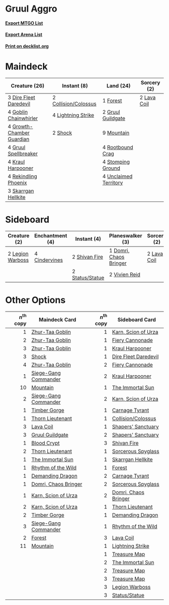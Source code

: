 # Gruul Aggro

#### [Export MTGO List](../collection/Gruul%20Aggro/Gruul%20Aggro.txt)
#### [Export Arena List](../collection/Gruul%20Aggro/Gruul%20Aggro_arena.txt)
#### [Print on decklist.org](http://decklist.org/?deckmain=2%09Collision/Colossus%0A3%09Dire%20Fleet%20Daredevil%0A1%09Forest%0A4%09Goblin%20Chainwhirler%0A4%09Growth-Chamber%20Guardian%0A2%09Gruul%20Guildgate%0A4%09Gruul%20Spellbreaker%0A4%09Kraul%20Harpooner%0A2%09Lava%20Coil%0A4%09Lightning%20Strike%0A9%09Mountain%0A4%09Rekindling%20Phoenix%0A4%09Rootbound%20Crag%0A2%09Shock%0A3%09Skarrgan%20Hellkite%0A4%09Stomping%20Ground%0A4%09Unclaimed%20Territory&deckside=4%09Cindervines%0A1%09Domri,%20Chaos%20Bringer%0A2%09Lava%20Coil%0A2%09Legion%20Warboss%0A2%09Shivan%20Fire%0A2%09Status/Statue%0A2%09Vivien%20Reid)
# Maindeck

|                                           Creature (26)                                            |                                          Instant (8)                                          |                                           Land (24)                                            |                                     Sorcery (2)                                      |
|----------------------------------------------------------------------------------------------------|-----------------------------------------------------------------------------------------------|------------------------------------------------------------------------------------------------|--------------------------------------------------------------------------------------|
|3 [Dire Fleet Daredevil](http://gatherer.wizards.com/Pages/Card/Details.aspx?multiverseid=439756)   |2 [Collision/Colossus](http://gatherer.wizards.com/Pages/Card/Details.aspx?multiverseid=457367)|1 [Forest](http://gatherer.wizards.com/Pages/Card/Details.aspx?multiverseid=439860)             |2 [Lava Coil](http://gatherer.wizards.com/Pages/Card/Details.aspx?multiverseid=452858)|
|4 [Goblin Chainwhirler](http://gatherer.wizards.com/Pages/Card/Details.aspx?multiverseid=443017)    |4 [Lightning Strike](http://gatherer.wizards.com/Pages/Card/Details.aspx?multiverseid=383299)  |2 [Gruul Guildgate](http://gatherer.wizards.com/Pages/Card/Details.aspx?multiverseid=376359)    |                                                                                      |
|4 [Growth-Chamber Guardian](http://gatherer.wizards.com/Pages/Card/Details.aspx?multiverseid=457272)|2 [Shock](http://gatherer.wizards.com/Pages/Card/Details.aspx?multiverseid=129732)             |9 [Mountain](http://gatherer.wizards.com/Pages/Card/Details.aspx?multiverseid=439859)           |                                                                                      |
|4 [Gruul Spellbreaker](http://gatherer.wizards.com/Pages/Card/Details.aspx?multiverseid=457323)     |                                                                                               |4 [Rootbound Crag](http://gatherer.wizards.com/Pages/Card/Details.aspx?multiverseid=420934)     |                                                                                      |
|4 [Kraul Harpooner](http://gatherer.wizards.com/Pages/Card/Details.aspx?multiverseid=452886)        |                                                                                               |4 [Stomping Ground](http://gatherer.wizards.com/Pages/Card/Details.aspx?multiverseid=405110)    |                                                                                      |
|4 [Rekindling Phoenix](http://gatherer.wizards.com/Pages/Card/Details.aspx?multiverseid=439768)     |                                                                                               |4 [Unclaimed Territory](http://gatherer.wizards.com/Pages/Card/Details.aspx?multiverseid=435419)|                                                                                      |
|3 [Skarrgan Hellkite](http://gatherer.wizards.com/Pages/Card/Details.aspx?multiverseid=457258)      |                                                                                               |                                                                                                |                                                                                      |


# Sideboard

|                                       Creature (2)                                        |                                    Enchantment (4)                                     |                                       Instant (4)                                        |                                        Planeswalker (3)                                         |                                     Sorcery (2)                                      |
|-------------------------------------------------------------------------------------------|----------------------------------------------------------------------------------------|------------------------------------------------------------------------------------------|-------------------------------------------------------------------------------------------------|--------------------------------------------------------------------------------------|
|2 [Legion Warboss](http://gatherer.wizards.com/Pages/Card/Details.aspx?multiverseid=452859)|4 [Cindervines](http://gatherer.wizards.com/Pages/Card/Details.aspx?multiverseid=457305)|2 [Shivan Fire](http://gatherer.wizards.com/Pages/Card/Details.aspx?multiverseid=443030)  |1 [Domri, Chaos Bringer](http://gatherer.wizards.com/Pages/Card/Details.aspx?multiverseid=457310)|2 [Lava Coil](http://gatherer.wizards.com/Pages/Card/Details.aspx?multiverseid=452858)|
|                                                                                           |                                                                                        |2 [Status/Statue](http://gatherer.wizards.com/Pages/Card/Details.aspx?multiverseid=452980)|2 [Vivien Reid](http://gatherer.wizards.com/Pages/Card/Details.aspx?multiverseid=447344)         |                                                                                      |


# Other Options

|*n*<sup>th</sup> copy|                                         Maindeck Card                                         |*n*<sup>th</sup> copy|                                        Sideboard Card                                         |
|--------------------:|-----------------------------------------------------------------------------------------------|--------------------:|-----------------------------------------------------------------------------------------------|
|                    1|[Zhur-Taa Goblin](http://gatherer.wizards.com/Pages/Card/Details.aspx?multiverseid=457359)     |                    1|[Karn, Scion of Urza](http://gatherer.wizards.com/Pages/Card/Details.aspx?multiverseid=442889) |
|                    2|[Zhur-Taa Goblin](http://gatherer.wizards.com/Pages/Card/Details.aspx?multiverseid=457359)     |                    1|[Fiery Cannonade](http://gatherer.wizards.com/Pages/Card/Details.aspx?multiverseid=435297)     |
|                    3|[Zhur-Taa Goblin](http://gatherer.wizards.com/Pages/Card/Details.aspx?multiverseid=457359)     |                    1|[Kraul Harpooner](http://gatherer.wizards.com/Pages/Card/Details.aspx?multiverseid=452886)     |
|                    3|[Shock](http://gatherer.wizards.com/Pages/Card/Details.aspx?multiverseid=129732)               |                    1|[Dire Fleet Daredevil](http://gatherer.wizards.com/Pages/Card/Details.aspx?multiverseid=439756)|
|                    4|[Zhur-Taa Goblin](http://gatherer.wizards.com/Pages/Card/Details.aspx?multiverseid=457359)     |                    2|[Fiery Cannonade](http://gatherer.wizards.com/Pages/Card/Details.aspx?multiverseid=435297)     |
|                    1|[Siege-Gang Commander](http://gatherer.wizards.com/Pages/Card/Details.aspx?multiverseid=130539)|                    2|[Kraul Harpooner](http://gatherer.wizards.com/Pages/Card/Details.aspx?multiverseid=452886)     |
|                   10|[Mountain](http://gatherer.wizards.com/Pages/Card/Details.aspx?multiverseid=439859)            |                    1|[The Immortal Sun](http://gatherer.wizards.com/Pages/Card/Details.aspx?multiverseid=439844)    |
|                    2|[Siege-Gang Commander](http://gatherer.wizards.com/Pages/Card/Details.aspx?multiverseid=130539)|                    2|[Karn, Scion of Urza](http://gatherer.wizards.com/Pages/Card/Details.aspx?multiverseid=442889) |
|                    1|[Timber Gorge](http://gatherer.wizards.com/Pages/Card/Details.aspx?multiverseid=429677)        |                    1|[Carnage Tyrant](http://gatherer.wizards.com/Pages/Card/Details.aspx?multiverseid=435334)      |
|                    1|[Thorn Lieutenant](http://gatherer.wizards.com/Pages/Card/Details.aspx?multiverseid=447339)    |                    1|[Collision/Colossus](http://gatherer.wizards.com/Pages/Card/Details.aspx?multiverseid=457367)  |
|                    3|[Lava Coil](http://gatherer.wizards.com/Pages/Card/Details.aspx?multiverseid=452858)           |                    1|[Shapers' Sanctuary](http://gatherer.wizards.com/Pages/Card/Details.aspx?multiverseid=435362)  |
|                    3|[Gruul Guildgate](http://gatherer.wizards.com/Pages/Card/Details.aspx?multiverseid=376359)     |                    2|[Shapers' Sanctuary](http://gatherer.wizards.com/Pages/Card/Details.aspx?multiverseid=435362)  |
|                    1|[Blood Crypt](http://gatherer.wizards.com/Pages/Card/Details.aspx?multiverseid=97102)          |                    3|[Shivan Fire](http://gatherer.wizards.com/Pages/Card/Details.aspx?multiverseid=443030)         |
|                    2|[Thorn Lieutenant](http://gatherer.wizards.com/Pages/Card/Details.aspx?multiverseid=447339)    |                    1|[Sorcerous Spyglass](http://gatherer.wizards.com/Pages/Card/Details.aspx?multiverseid=435407)  |
|                    1|[The Immortal Sun](http://gatherer.wizards.com/Pages/Card/Details.aspx?multiverseid=439844)    |                    1|[Skarrgan Hellkite](http://gatherer.wizards.com/Pages/Card/Details.aspx?multiverseid=457258)   |
|                    1|[Rhythm of the Wild](http://gatherer.wizards.com/Pages/Card/Details.aspx?multiverseid=457345)  |                    1|[Forest](http://gatherer.wizards.com/Pages/Card/Details.aspx?multiverseid=439860)              |
|                    1|[Demanding Dragon](http://gatherer.wizards.com/Pages/Card/Details.aspx?multiverseid=447271)    |                    2|[Carnage Tyrant](http://gatherer.wizards.com/Pages/Card/Details.aspx?multiverseid=435334)      |
|                    1|[Domri, Chaos Bringer](http://gatherer.wizards.com/Pages/Card/Details.aspx?multiverseid=457310)|                    2|[Sorcerous Spyglass](http://gatherer.wizards.com/Pages/Card/Details.aspx?multiverseid=435407)  |
|                    1|[Karn, Scion of Urza](http://gatherer.wizards.com/Pages/Card/Details.aspx?multiverseid=442889) |                    2|[Domri, Chaos Bringer](http://gatherer.wizards.com/Pages/Card/Details.aspx?multiverseid=457310)|
|                    2|[Karn, Scion of Urza](http://gatherer.wizards.com/Pages/Card/Details.aspx?multiverseid=442889) |                    1|[Thorn Lieutenant](http://gatherer.wizards.com/Pages/Card/Details.aspx?multiverseid=447339)    |
|                    2|[Timber Gorge](http://gatherer.wizards.com/Pages/Card/Details.aspx?multiverseid=429677)        |                    1|[Demanding Dragon](http://gatherer.wizards.com/Pages/Card/Details.aspx?multiverseid=447271)    |
|                    3|[Siege-Gang Commander](http://gatherer.wizards.com/Pages/Card/Details.aspx?multiverseid=130539)|                    1|[Rhythm of the Wild](http://gatherer.wizards.com/Pages/Card/Details.aspx?multiverseid=457345)  |
|                    2|[Forest](http://gatherer.wizards.com/Pages/Card/Details.aspx?multiverseid=439860)              |                    3|[Lava Coil](http://gatherer.wizards.com/Pages/Card/Details.aspx?multiverseid=452858)           |
|                   11|[Mountain](http://gatherer.wizards.com/Pages/Card/Details.aspx?multiverseid=439859)            |                    1|[Lightning Strike](http://gatherer.wizards.com/Pages/Card/Details.aspx?multiverseid=383299)    |
|                     |                                                                                               |                    1|[Treasure Map](http://gatherer.wizards.com/Pages/Card/Details.aspx?multiverseid=435410)        |
|                     |                                                                                               |                    2|[The Immortal Sun](http://gatherer.wizards.com/Pages/Card/Details.aspx?multiverseid=439844)    |
|                     |                                                                                               |                    2|[Treasure Map](http://gatherer.wizards.com/Pages/Card/Details.aspx?multiverseid=435410)        |
|                     |                                                                                               |                    3|[Treasure Map](http://gatherer.wizards.com/Pages/Card/Details.aspx?multiverseid=435410)        |
|                     |                                                                                               |                    3|[Legion Warboss](http://gatherer.wizards.com/Pages/Card/Details.aspx?multiverseid=452859)      |
|                     |                                                                                               |                    3|[Status/Statue](http://gatherer.wizards.com/Pages/Card/Details.aspx?multiverseid=452980)       |

